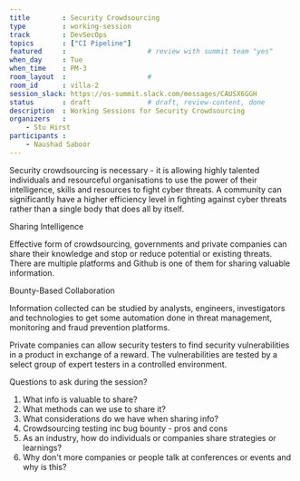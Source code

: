 ```yaml
---
title        : Security Crowdsourcing
type         : working-session
track        : DevSecOps
topics       : ["CI Pipeline"]
featured     :                    # review with summit team "yes"
when_day     : Tue
when_time    : PM-3
room_layout  :                    #
room_id      : villa-2
session_slack: https://os-summit.slack.com/messages/CAUSX6GGH
status       : draft              # draft, review-content, done
description  : Working Sessions for Security Crowdsourcing
organizers   :
    - Stu Hirst
participants :
    - Naushad Saboor
---
```


Security crowdsourcing is necessary - it is allowing highly talented individuals and resourceful organisations to use the power of their intelligence, skills and resources to fight cyber threats.
A community can significantly have a higher efficiency level in fighting against cyber threats rather than a single body that does all by itself.

Sharing Intelligence

Effective form of crowdsourcing, governments and private companies can share their knowledge and stop or reduce potential or existing threats. There are multiple platforms and Github is one of them for sharing valuable information.

Bounty-Based Collaboration

Information collected can be studied by analysts, engineers, investigators and technologies to get some automation done in threat management, monitoring and fraud prevention platforms.

Private companies can allow security testers to find security vulnerabilities in a product in exchange of a reward. The vulnerabilities are tested by a select group of expert testers in a controlled environment.

Questions to ask during the session?

1) What info is valuable to share?
2) What methods can we use to share it?
3) What considerations do we have when sharing info?
4) Crowdsourcing testing inc bug bounty - pros and cons
5) As an industry, how do individuals or companies share strategies or learnings?
6) Why don't more companies or people talk at conferences or events and why is this?
